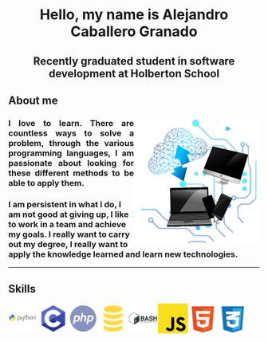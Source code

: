 <h1 align="center"> Hello, my name is Alejandro Caballero Granado </h1>

<h2 align="center"> Recently graduated student in software development at Holberton School</h2>

## About me

<div>
  <img align="right"  width="50%" src="./images/laptops.png"/>
  <h3 align="justify">
    I love to learn. There are countless ways to solve a problem, through the various programming languages, I am passionate about looking for these different methods to be able to apply them.
   </h3>
  <h3>
I am persistent in what I do, I am not good at giving up, I like to work in a team and achieve my goals. I really want to carry out my degree, I really want to apply the knowledge learned and learn new technologies.
  </h3>

---

## Skills

<img  width="60px" src="./images/python.png"/><img  width="60px" src="./images/c.png"/><img   width="60px" src="./images/php.png"/><img   width="60px" src="./images/sql.png"/><img   width="60px" src="./images/bash.png"/><img   width="60px" src="./images/javascript.png"/><img   width="60px" src="./images/html5.png"/><img   width="60px" src="./images/css.png"/>


</div>


